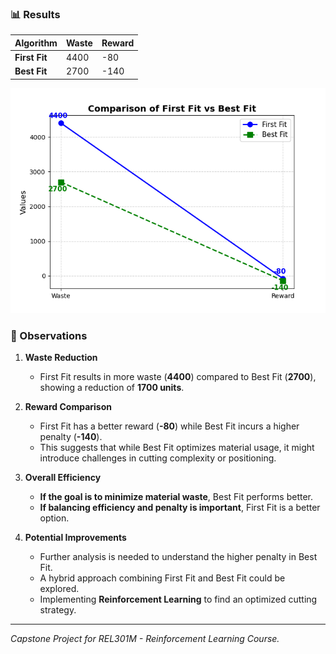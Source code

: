 ### 📊 Results
| Algorithm  | Waste | Reward |
|------------|--------|--------|
| **First Fit** | 4400  | -80   |
| **Best Fit**  | 2700  | -140  |

![Results](./compare.png)

### 📝 Observations
1. **Waste Reduction**
   - First Fit results in more waste (**4400**) compared to Best Fit (**2700**), showing a reduction of **1700 units**.
   
2. **Reward Comparison**
   - First Fit has a better reward (**-80**) while Best Fit incurs a higher penalty (**-140**).
   - This suggests that while Best Fit optimizes material usage, it might introduce challenges in cutting complexity or positioning.
   
3. **Overall Efficiency**
   - **If the goal is to minimize material waste**, Best Fit performs better.
   - **If balancing efficiency and penalty is important**, First Fit is a better option.

4. **Potential Improvements**
   - Further analysis is needed to understand the higher penalty in Best Fit.
   - A hybrid approach combining First Fit and Best Fit could be explored.
   - Implementing **Reinforcement Learning** to find an optimized cutting strategy.

---
*Capstone Project for REL301M - Reinforcement Learning Course.*

